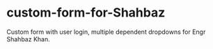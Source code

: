 # custom-form-for-Shahbaz
Custom form with user login, multiple dependent dropdowns for Engr Shahbaz Khan.

